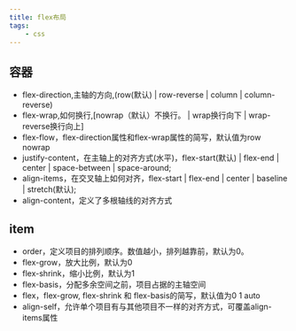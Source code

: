 ```yaml
---
title: flex布局
tags:
    - css
---
```


## 容器

- flex-direction,主轴的方向,(row(默认) | row-reverse | column | column-reverse)
- flex-wrap,如何换行,[nowrap（默认）不换行。 | wrap换行向下 | wrap-reverse换行向上]
- flex-flow，flex-direction属性和flex-wrap属性的简写，默认值为row nowrap
- justify-content，在主轴上的对齐方式(水平)，flex-start(默认) | flex-end | center | space-between | space-around;
- align-items，在交叉轴上如何对齐，flex-start | flex-end | center | baseline | stretch(默认);
- align-content，定义了多根轴线的对齐方式

## item

- order，定义项目的排列顺序。数值越小，排列越靠前，默认为0。
- flex-grow，放大比例，默认为0
- flex-shrink，缩小比例，默认为1
- flex-basis，分配多余空间之前，项目占据的主轴空间
- flex，flex-grow, flex-shrink 和 flex-basis的简写，默认值为0 1 auto
- align-self，允许单个项目有与其他项目不一样的对齐方式，可覆盖align-items属性
